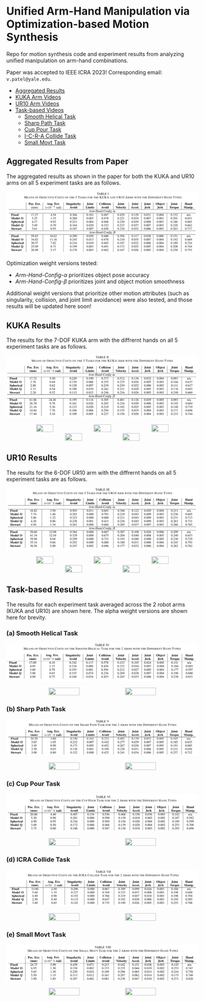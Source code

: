 # Unified Arm-Hand Manipulation via Optimization-based Motion Synthesis

Repo for motion synthesis code and experiment results from analyzing unified manipulation on arm-hand combinations.

Paper was accepted to IEEE ICRA 2023! Corresponding email: `v.patel@yale.edu`.

- [Aggregated Results](#aggregated-results-from-paper)
- [KUKA Arm Videos](#kuka-results)
- [UR10 Arm Videos](#ur10-results)
- [Task-based Videos](#task-based-results)
    - [Smooth Helical Task](#a-smooth-helical-task)
    - [Sharp Path Task](#b-sharp-path-task)
    - [Cup Pour Task](#c-cup-pour-task)
    - [I-C-R-A Collide Task](#d-icra-collide-task)
    - [Small Movt Task](#e-small-movt-task)

## Aggregated Results from Paper

The aggregated results as shown in the paper for both the KUKA and UR10 arms on all 5 experiment tasks are as follows.

![alt text](https://github.com/grablab/arm_hand_config/blob/main/png/table1.png)

Optimization weight versions tested:
- *Arm-Hand-Config-α* prioritizes object pose accuracy
- *Arm-Hand-Config-β* prioritizes joint and object motion smoothness

Additional weight versions that prioritize other motion attributes (such as singularity, collision, and joint limit avoidance) were also tested, and those results will be updated here soon!

## KUKA Results

The results for the 7-DOF KUKA arm with the diffrernt hands on all 5 experiment tasks are as follows.

![alt text](https://github.com/grablab/arm_hand_config/blob/main/png/table2.png)

<p align="center">
<img src="https://github.com/grablab/arm_hand_config/blob/main/png/smooth-helical-kuka.gif" width="30%" height="30%"/><img src="https://github.com/grablab/arm_hand_config/blob/main/png/sharp-path-kuka.gif" width="30%" height="30%"/><img src="https://github.com/grablab/arm_hand_config/blob/main/png/cup-pour-kuka.gif" width="30%" height="30%"/>
<img src="https://github.com/grablab/arm_hand_config/blob/main/png/icra-collide-kuka.gif" width="30%" height="30%"/><img src="https://github.com/grablab/arm_hand_config/blob/main/png/small-movt-kuka.gif" width="30%" height="30%"/>
</p>
  
## UR10 Results

The results for the 6-DOF UR10 arm with the diffrernt hands on all 5 experiment tasks are as follows.

![alt text](https://github.com/grablab/arm_hand_config/blob/main/png/table3.png)

<p align="center">
<img src="https://github.com/grablab/arm_hand_config/blob/main/png/smooth-helical-ur10.gif" width="30%" height="30%"/><img src="https://github.com/grablab/arm_hand_config/blob/main/png/sharp-path-ur10.gif" width="30%" height="30%"/><img src="https://github.com/grablab/arm_hand_config/blob/main/png/cup-pour-ur10.gif" width="30%" height="30%"/>
<img src="https://github.com/grablab/arm_hand_config/blob/main/png/icra-collide-ur10.gif" width="30%" height="30%"/><img src="https://github.com/grablab/arm_hand_config/blob/main/png/small-movt-ur10.gif" width="30%" height="30%"/>
</p>

## Task-based Results

The results for each experiment task averaged across the 2 robot arms (KUKA and UR10) are shown here. The alpha weight versions are shown here for brevity.

### (a) __Smooth Helical__ Task

![alt text](https://github.com/grablab/arm_hand_config/blob/main/png/table4.png)

<p align="center">
<img src="https://github.com/grablab/arm_hand_config/blob/main/png/smooth-helical-kuka.gif" width="40%" height="40%"/><img src="https://github.com/grablab/arm_hand_config/blob/main/png/smooth-helical-ur10.gif" width="40%" height="40%"/>
</p>

### (b) __Sharp Path__ Task

![alt text](https://github.com/grablab/arm_hand_config/blob/main/png/table5.png)

<p align="center">
<img src="https://github.com/grablab/arm_hand_config/blob/main/png/sharp-path-kuka.gif" width="40%" height="40%"/><img src="https://github.com/grablab/arm_hand_config/blob/main/png/sharp-path-ur10.gif" width="40%" height="40%"/>
</p>

### (c) __Cup Pour__ Task

![alt text](https://github.com/grablab/arm_hand_config/blob/main/png/table6.png)

<p align="center">
<img src="https://github.com/grablab/arm_hand_config/blob/main/png/cup-pour-kuka.gif" width="40%" height="40%"/><img src="https://github.com/grablab/arm_hand_config/blob/main/png/cup-pour-ur10.gif" width="40%" height="40%"/>
</p>

### (d) __ICRA Collide__ Task

![alt text](https://github.com/grablab/arm_hand_config/blob/main/png/table7.png)

<p align="center">
<img src="https://github.com/grablab/arm_hand_config/blob/main/png/icra-collide-kuka.gif" width="40%" height="40%"/><img src="https://github.com/grablab/arm_hand_config/blob/main/png/icra-collide-ur10.gif" width="40%" height="40%"/>
</p>

### (e) __Small Movt__ Task

![alt text](https://github.com/grablab/arm_hand_config/blob/main/png/table8.png)

<p align="center">
<img src="https://github.com/grablab/arm_hand_config/blob/main/png/small-movt-kuka.gif" width="40%" height="40%"/><img src="https://github.com/grablab/arm_hand_config/blob/main/png/small-movt-ur10.gif" width="40%" height="40%"/>
</p>


